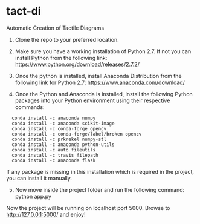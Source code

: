 # tact-di
Automatic Creation of Tactile Diagrams
1. Clone the repo to your preferred location.

2. Make sure you have a working installation of Python 2.7. If not you can install Python from the following link: https://www.python.org/download/releases/2.7.2/

3. Once the python is installed, install Anaconda Distribution from the following link for Python 2.7: https://www.anaconda.com/download/

4. Once the Python and Anaconda is installed, install the following Python packages into your Python environment using their respective commands:
```
  conda install -c anaconda numpy
  conda install -c anaconda scikit-image
  conda install -c conda-forge opencv
  conda install -c conda-forge/label/broken opencv
  conda install -c prkrekel numpy-stl
  conda install -c anaconda python-utils
  conda install -c auto fileutils
  conda install -c travis filepath
  conda install -c anaconda flask
```
If any package is missing in this installation which is required in the project, you can install it manually.

5. Now move inside the project folder and run the following command: python app.py

Now the project will be running on localhost port 5000. Browse to http://127.0.0.1:5000/ and enjoy!
